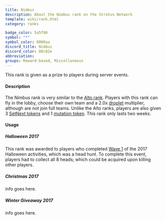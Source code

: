 ```yaml
---
title: Nimbus
description: About the Nimbus rank on the Stratus Network
template: wiki/rank.html
category: ranks

badge_color: 5a5f90
symbol: "*"
symbol_color: 0000aa
discord_title: Nimbus
discord_color: 00c02e
abbreviation: 
groups: Reward-based, Miscellaneous
---
```


This rank is given as a prize to players during server events.

#### Description

The Nimbus rank is very similar to the [Alto rank](ranks/alto). Players with this rank can fly in the lobby, choose their own team and a 2.0x [droplet](gameplay/droplets) multiplier, although are not join full teams. Unlike the Alto ranks, players are also given 3 [SetNext tokens](gameplay/tokens) and 1 [mutation token](gameplay/tokens). This rank only lasts two weeks.

#### Usage

##### Halloween 2017  
This rank was awarded to players who completed [Wave 1](https://stratus.network/forums/topics/59e08fb7b393290001000095?page=1#59e099c03794ba0001000002) of the 2017 Halloween activities, which was a head hunt. To complete this event, players had to collect all 8 heads; which could be acquired upon killing other players.

##### Christmas 2017  
info goes here.

##### Winter Giveaway 2017  
info goes here.
